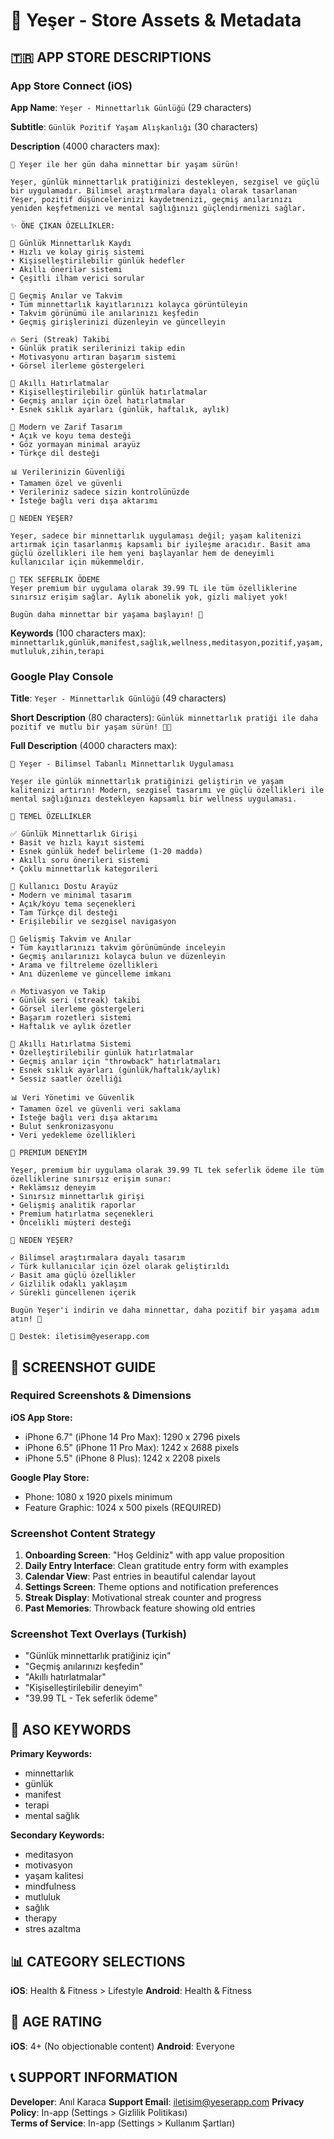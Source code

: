 # 📱 Yeşer - Store Assets & Metadata

## 🇹🇷 **APP STORE DESCRIPTIONS**

### **App Store Connect (iOS)**

**App Name**: `Yeşer - Minnettarlık Günlüğü` (29 characters)

**Subtitle**: `Günlük Pozitif Yaşam Alışkanlığı` (30 characters)

**Description** (4000 characters max):
```
🌿 Yeşer ile her gün daha minnettar bir yaşam sürün!

Yeşer, günlük minnettarlık pratiğinizi destekleyen, sezgisel ve güçlü bir uygulamadır. Bilimsel araştırmalara dayalı olarak tasarlanan Yeşer, pozitif düşüncelerinizi kaydetmenizi, geçmiş anılarınızı yeniden keşfetmenizi ve mental sağlığınızı güçlendirmenizi sağlar.

✨ ÖNE ÇIKAN ÖZELLİKLER:

🎯 Günlük Minnettarlık Kaydı
• Hızlı ve kolay giriş sistemi
• Kişiselleştirilebilir günlük hedefler
• Akıllı önerilər sistemi
• Çeşitli ilham verici sorular

📅 Geçmiş Anılar ve Takvim
• Tüm minnettarlık kayıtlarınızı kolayca görüntüleyin
• Takvim görünümü ile anılarınızı keşfedin
• Geçmiş girişlerinizi düzenleyin ve güncelleyin

🔥 Seri (Streak) Takibi
• Günlük pratik serilerinizi takip edin
• Motivasyonu artıran başarım sistemi
• Görsel ilerleme göstergeleri

🔔 Akıllı Hatırlatmalar
• Kişiselleştirilebilir günlük hatırlatmalar
• Geçmiş anılar için özel hatırlatmalar
• Esnek sıklık ayarları (günlük, haftalık, aylık)

🎨 Modern ve Zarif Tasarım
• Açık ve koyu tema desteği
• Göz yormayan minimal arayüz
• Türkçe dil desteği

📊 Verilerinizin Güvenliği
• Tamamen özel ve güvenli
• Verileriniz sadece sizin kontrolünüzde
• İsteğe bağlı veri dışa aktarımı

💎 NEDEN YEŞER?

Yeşer, sadece bir minnettarlık uygulaması değil; yaşam kalitenizi artırmak için tasarlanmış kapsamlı bir iyileşme aracıdır. Basit ama güçlü özellikleri ile hem yeni başlayanlar hem de deneyimli kullanıcılar için mükemmeldir.

🎁 TEK SEFERLIK ÖDEME
Yeşer premium bir uygulama olarak 39.99 TL ile tüm özelliklerine sınırsız erişim sağlar. Aylık abonelik yok, gizli maliyet yok!

Bugün daha minnettar bir yaşama başlayın! 🌟
```

**Keywords** (100 characters max):
`minnettarlık,günlük,manifest,sağlık,wellness,meditasyon,pozitif,yaşam,mutluluk,zihin,terapi`

### **Google Play Console**

**Title**: `Yeşer - Minnettarlık Günlüğü` (49 characters)

**Short Description** (80 characters):
`Günlük minnettarlık pratiği ile daha pozitif ve mutlu bir yaşam sürün! 🌿✨`

**Full Description** (4000 characters max):
```
🌿 Yeşer - Bilimsel Tabanlı Minnettarlık Uygulaması

Yeşer ile günlük minnettarlık pratiğinizi geliştirin ve yaşam kalitenizi artırın! Modern, sezgisel tasarımı ve güçlü özellikleri ile mental sağlığınızı destekleyen kapsamlı bir wellness uygulaması.

🎯 TEMEL ÖZELLİKLER

✅ Günlük Minnettarlık Girişi
• Basit ve hızlı kayıt sistemi
• Esnek günlük hedef belirleme (1-20 maddə)
• Akıllı soru önerileri sistemi
• Çoklu minnettarlık kategorileri

📱 Kullanıcı Dostu Arayüz
• Modern ve minimal tasarım
• Açık/koyu tema seçenekleri
• Tam Türkçe dil desteği
• Erişilebilir ve sezgisel navigasyon

📅 Gelişmiş Takvim ve Anılar
• Tüm kayıtlarınızı takvim görünümünde inceleyin
• Geçmiş anılarınızı kolayca bulun ve düzenleyin
• Arama ve filtreleme özellikleri
• Anı düzenleme ve güncelleme imkanı

🔥 Motivasyon ve Takip
• Günlük seri (streak) takibi
• Görsel ilerleme göstergeleri
• Başarım rozetleri sistemi
• Haftalık ve aylık özetler

🔔 Akıllı Hatırlatma Sistemi
• Özelleştirilebilir günlük hatırlatmalar
• Geçmiş anılar için "throwback" hatırlatmaları
• Esnek sıklık ayarları (günlük/haftalık/aylık)
• Sessiz saatler özelliği

📊 Veri Yönetimi ve Güvenlik
• Tamamen özel ve güvenli veri saklama
• İsteğe bağlı veri dışa aktarımı
• Bulut senkronizasyonu
• Veri yedekleme özellikleri

💎 PREMIUM DENEYİM

Yeşer, premium bir uygulama olarak 39.99 TL tek seferlik ödeme ile tüm özelliklerine sınırsız erişim sunar:
• Reklämsız deneyim
• Sınırsız minnettarlık girişi
• Gelişmiş analitik raporlar
• Premium hatırlatma seçenekleri
• Öncelikli müşteri desteği

🌟 NEDEN YEŞER?

✓ Bilimsel araştırmalara dayalı tasarım
✓ Türk kullanıcılar için özel olarak geliştirıldı
✓ Basit ama güçlü özellikler
✓ Gizlilik odaklı yaklaşım
✓ Sürekli güncellenen içerik

Bugün Yeşer'i indirin ve daha minnettar, daha pozitif bir yaşama adım atın! 🌟

📧 Destek: iletisim@yeserapp.com
```

## 🎨 **SCREENSHOT GUIDE**

### **Required Screenshots & Dimensions**

**iOS App Store:**
- iPhone 6.7" (iPhone 14 Pro Max): 1290 x 2796 pixels
- iPhone 6.5" (iPhone 11 Pro Max): 1242 x 2688 pixels  
- iPhone 5.5" (iPhone 8 Plus): 1242 x 2208 pixels

**Google Play Store:**
- Phone: 1080 x 1920 pixels minimum
- Feature Graphic: 1024 x 500 pixels (REQUIRED)

### **Screenshot Content Strategy**

1. **Onboarding Screen**: "Hoş Geldiniz" with app value proposition
2. **Daily Entry Interface**: Clean gratitude entry form with examples
3. **Calendar View**: Past entries in beautiful calendar layout
4. **Settings Screen**: Theme options and notification preferences
5. **Streak Display**: Motivational streak counter and progress
6. **Past Memories**: Throwback feature showing old entries

### **Screenshot Text Overlays (Turkish)**
- "Günlük minnettarlık pratiğiniz için"
- "Geçmiş anılarınızı keşfedin"
- "Akıllı hatırlatmalar"
- "Kişiselleştirilebilir deneyim"
- "39.99 TL - Tek seferlik ödeme"

## 🔑 **ASO KEYWORDS**

**Primary Keywords:**
- minnettarlık
- günlük  
- manifest
- terapi
- mental sağlık

**Secondary Keywords:**
- meditasyon
- motivasyon
- yaşam kalitesi
- mindfulness
- mutluluk
- sağlık
- therapy
- stres azaltma

## 📊 **CATEGORY SELECTIONS**

**iOS**: Health & Fitness > Lifestyle
**Android**: Health & Fitness

## 🎯 **AGE RATING**

**iOS**: 4+ (No objectionable content)
**Android**: Everyone

## 📞 **SUPPORT INFORMATION**

**Developer**: Anıl Karaca
**Support Email**: iletisim@yeserapp.com
**Privacy Policy**: In-app (Settings > Gizlilik Politikası)  
**Terms of Service**: In-app (Settings > Kullanım Şartları) 